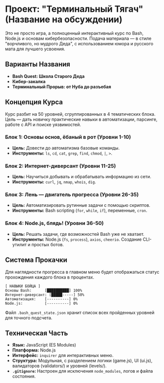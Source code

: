 # Проект: "Терминальный Тягач" (Название на обсуждении)

Это не просто игра, а полноценный интерактивный курс по Bash, Node.js и основам кибербезопасности. Подача материала — в стиле "ворчливого, но мудрого Деда", с использованием юмора и русского мата для лучшего усвоения.

## Варианты Названия

*   **Bash Quest: Школа Старого Деда**
*   **Кибер-закалка**
*   **Терминальный Прорыв: от Нуба до разъебая**

## Концепция Курса

Курс разбит на 50 уровней, сгруппированных в 4 тематических блока. Цель — дать новичку практические навыки в автоматизации, парсинге, работе с API и поиске уязвимостей.

### Блок 1: Основы основ, ёбаный в рот (Уровни 1-10)
*   **Цель:** Довести до автоматизма базовые команды.
*   **Инструменты:** `ls`, `cd`, `cat`, `grep`, `find`, `chmod`, `|`, `>`.

### Блок 2: Интернет-диверсант (Уровни 11-25)
*   **Цель:** Научиться добывать и обрабатывать информацию из сети.
*   **Инструменты:** `curl`, `jq`, `nmap`, `whois`, `dig`.

### Блок 3: Лень — двигатель прогресса (Уровни 26-35)
*   **Цель:** Автоматизировать рутинные задачи с помощью скриптов.
*   **Инструменты:** Bash scripting (`for`, `while`, `if`), переменные, `cron`.

### Блок 4: Node.js, блядь! (Уровни 36-50)
*   **Цель:** Решать задачи, где возможностей Bash уже не хватает.
*   **Инструменты:** Node.js (`fs`, `process`), `axios`, `cheerio`. Создание CLI-утилит и простых ботов.

## Система Прокачки

Для наглядности прогресса в главном меню будет отображаться статус прохождения каждого блока в процентах.

```
[ НАВЫКИ БОЙЦА ]
Основы Bash:      [██████████] 100%
Интернет-диверсант: [█████-----] 50%
Автоматизация:    [----------] 0%
Node.js:          [----------] 0%
```

Файл `.bash_quest_state.json` хранит список всех пройденных уровней для точного подсчета.

## Техническая Часть

*   **Язык:** JavaScript (ES Modules)
*   **Платформа:** Node.js
*   **Интерфейс:** `inquirer` для интерактивных меню.
*   **Структура:** Модульная, с разделением логики (game.js), UI (ui.js), валидаторов (validators/) и уровней (levels/).
*   **`.gitignore`:** Настроен для исключения `node_modules`, логов и файла состояния.
